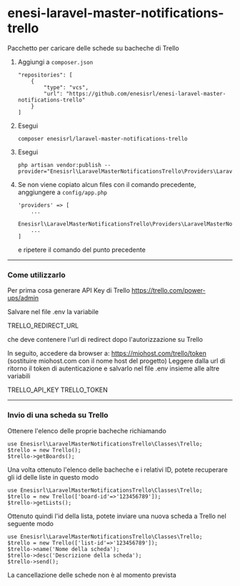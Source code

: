 # enesi-laravel-master-notifications-trello

Pacchetto per caricare delle schede su bacheche di Trello

1. Aggiungi a `composer.json`
    ```
    "repositories": [
        {
            "type": "vcs",
            "url": "https://github.com/enesisrl/enesi-laravel-master-notifications-trello"
        }
    ]
    ```
2. Esegui
    ```
    composer enesisrl/laravel-master-notifications-trello
    ```

3. Esegui 
    ```
    php artisan vendor:publish --provider="Enesisrl\LaravelMasterNotificationsTrello\Providers\LaravelMasterNotificationsTrello"    
    ```

4. Se non viene copiato alcun files con il comando precedente, anggiungere a `config/app.php`
    ```
    'providers' => [
        ...
        Enesisrl\LaravelMasterNotificationsTrello\Providers\LaravelMasterNotificationsTrello::class
        ...
    ]   
    ```
    e ripetere il comando del punto precedente

-----

### Come utilizzarlo

Per prima cosa generare API Key di Trello https://trello.com/power-ups/admin

Salvare nel file .env la variabile

TRELLO_REDIRECT_URL

che deve contenere l'url di redirect dopo l'autorizzazione su Trello

In seguito, accedere da browser a: https://miohost.com/trello/token (sostituire miohost.com con il nome host del progetto)
Leggere dalla url di ritorno il token di autenticazione e salvarlo nel file .env insieme alle altre variabili

TRELLO_API_KEY
TRELLO_TOKEN

----

### Invio di una scheda su Trello

Ottenere l'elenco delle proprie bacheche richiamando 

    use Enesisrl\LaravelMasterNotificationsTrello\Classes\Trello;
    $trello = new Trello();
    $trello->getBoards();  

Una volta ottenuto l'elenco delle bacheche e i relativi ID, potete recuperare gli id delle liste in questo modo

    use Enesisrl\LaravelMasterNotificationsTrello\Classes\Trello;
    $trello = new Trello(['board-id'=>'123456789']);
    $trello->getLists(); 

Ottenuto quindi l'id della lista, potete inviare una nuova scheda a Trello nel seguente modo

    use Enesisrl\LaravelMasterNotificationsTrello\Classes\Trello;
    $trello = new Trello(['list-id'=>'123456789']);
    $trello->name('Nome della scheda');
    $trello->desc('Descrizione della scheda');
    $trello->send(); 

La cancellazione delle schede non è al momento prevista
